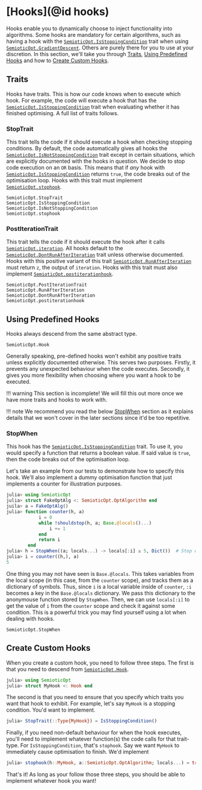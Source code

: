 # [Hooks](@id hooks)

Hooks enable you to dynamically choose to inject functionality into algorithms.
Some hooks are mandatory for certain algorithms, such as having a hook with the
[`SemioticOpt.IsStoppingCondition`](@ref) trait when using
[`SemioticOpt.GradientDescent`](@ref).
Others are purely there for you to use at your discretion.
In this section, we'll take you through [Traits](@ref), [Using Predefined Hooks](@ref)
and how to [Create Custom Hooks](@ref).

## Traits

Hooks have traits.
This is how our code knows when to execute which hook.
For example, the code will execute a hook that has the [`SemioticOpt.IsStoppingCondition`](@ref) trait
when evaluating whether it has finished optimising.
A full list of traits follows.

### StopTrait

This trait tells the code if it should execute a hook when checking stopping conditions.
By default, the code automatically gives all hooks the
[`SemioticOpt.IsNotStoppingCondition`](@ref) trait except in certain situations, which are
explicitly documented with the hooks in question.
We decide to stop code execution on an `OR` basis.
This means that if *any* hook with [`SemioticOpt.IsStoppingCondition`](@ref) returns `true`,
the code breaks out of the optimisation loop.
Hooks with this trait must implement [`SemioticOpt.stophook`](@ref).

```@docs
SemioticOpt.StopTrait
SemioticOpt.IsStoppingCondition
SemioticOpt.IsNotStoppingCondition
SemioticOpt.stophook
```

### PostIterationTrait

This trait tells the code if it should execute the hook after it calls
[`SemioticOpt.iteration`](@ref).
All hooks default to the [`SemioticOpt.DontRunAfterIteration`](@ref) trait unless otherwise
documented.
Hooks with this positive variant of this trait [`SemioticOpt.RunAfterIteration`](@ref) must
return `z`, the output of `iteration`.
Hooks with this trait must also implement [`SemioticOpt.postiterationhook`](@ref).

```@docs
SemioticOpt.PostIterationTrait
SemioticOpt.RunAfterIteration
SemioticOpt.DontRunAfterIteration
SemioticOpt.postiterationhook
```

## Using Predefined Hooks

Hooks always descend from the same abstract type.

```@docs
SemioticOpt.Hook
```

Generally speaking, pre-defined hooks won't exhibit any positive traits unless explicitly documented otherwise.
This serves two purposes.
Firstly, it prevents any unexpected behaviour when the code executes.
Secondly, it gives you more flexibility when choosing where you want a hook to be executed.

!!! warning
    This section is incomplete! We will fill this out more once we have more traits and hooks to work with.
    
!!! note
    We recommend you read the below [StopWhen](@ref) section as it explains details that we won't cover in the later sections since it'd be too repetitive.
    
### StopWhen

This hook has the [`SemioticOpt.IsStoppingCondition`](@ref) trait.
To use it, you would specify a function that returns a boolean value.
If said value is `true`, then the code breaks out of the optimisation loop.

Let's take an example from our tests to demonstrate how to specify this hook.
We'll also implement a dummy optimisation function that just implements a counter
for illustration purposes.

```julia
julia> using SemioticOpt
julia> struct FakeOptAlg <: SemioticOpt.OptAlgorithm end
juila> a = FakeOptAlg()
julia> function counter(h, a)
            i = 0
            while !shouldstop(h, a; Base.@locals()...)
                i += 1
            end
            return i
        end
julia> h = StopWhen((a; locals...) -> locals[:i] ≥ 5, Dict())  # Stop when i ≥ 5
julia> i = counter((h,), a)
5
```

One thing you may not have seen is `Base.@locals`.
This takes variables from the local scope (in this case, from the `counter` scope),
and tracks them as a dictionary of symbols.
Thus, since `i` is a local variable inside of `counter`, `:i` becomes a key in the
`Base.@locals` dictionary.
We pass this dictionary to the anonymouse function stored by `StopWhen`.
Then, we can use `locals[:i]` to get the value of `i` from the `counter` scope and
check it against some condition.
This is a powerful trick you may find yourself using a lot when dealing with hooks.

```@docs
SemioticOpt.StopWhen
```

## Create Custom Hooks

When you create a custom hook, you need to follow three steps.
The first is that you need to descend from [`SemioticOpt.Hook`](@ref).

```julia
julia> using SemioticOpt
julia> struct MyHook <: Hook end
```

The second is that you need to ensure that you specify which traits you want that hook to exhibit.
For example, let's say `MyHook` is a stopping condition.
You'd want to implement.

```julia
julia> StopTrait(::Type{MyHook}) = IsStoppingCondition()
```

Finally, if you need non-default behaviour for when the hook executes, you'll need to implement
whatever function(s) the code calls for that trait-type.
For `IsStoppingCondition`, that's `stophook`.
Say we want `MyHook` to immediately cause optimisation to finish.
We'd implement

```julia
julia> stophook(h::MyHook, a::SemioticOpt.OptAlgorithm; locals...) = true
```

That's it!
As long as your follow those three steps, you should be able to implement whatever hook you want!
